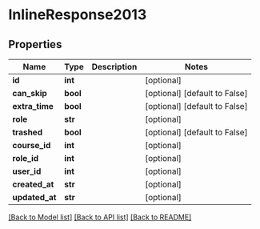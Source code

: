 # InlineResponse2013

## Properties
Name | Type | Description | Notes
------------ | ------------- | ------------- | -------------
**id** | **int** |  | [optional] 
**can_skip** | **bool** |  | [optional] [default to False]
**extra_time** | **bool** |  | [optional] [default to False]
**role** | **str** |  | [optional] 
**trashed** | **bool** |  | [optional] [default to False]
**course_id** | **int** |  | [optional] 
**role_id** | **int** |  | [optional] 
**user_id** | **int** |  | [optional] 
**created_at** | **str** |  | [optional] 
**updated_at** | **str** |  | [optional] 

[[Back to Model list]](../README.md#documentation-for-models) [[Back to API list]](../README.md#documentation-for-api-endpoints) [[Back to README]](../README.md)

